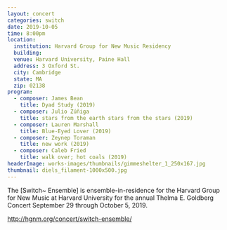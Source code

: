 ```yaml
---
layout: concert
categories: switch
date: 2019-10-05
time: 8:00pm
location:
  institution: Harvard Group for New Music Residency
  building:
  venue: Harvard University, Paine Hall
  address: 3 Oxford St.
  city: Cambridge
  state: MA
  zip: 02138
program:
  - composer: James Bean
    title: Dyad Study (2019)
  - composer: Julio Zúñiga
    title: stars from the earth stars from the stars (2019)
  - composer: Lauren Marshall
    title: Blue-Eyed Lover (2019)
  - composer: Zeynep Toraman
    title: new work (2019)
  - composer: Caleb Fried
    title: walk over; hot coals (2019)
headerImage: works-images/thumbnails/gimmeshelter_1_250x167.jpg
thumbnail: diels_filament-1000x500.jpg
---
```


The [Switch~ Ensemble] is ensemble-in-residence for the Harvard Group for New Music at Harvard University for the annual Thelma E. Goldberg Concert September 29 through October 5, 2019.

http://hgnm.org/concert/switch-ensemble/
